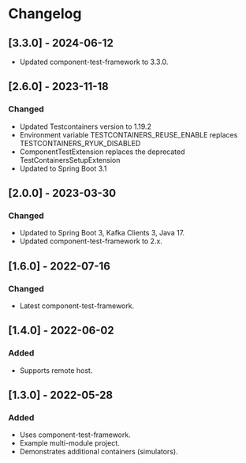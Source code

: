 # Changelog

## [3.3.0] - 2024-06-12
- Updated component-test-framework to 3.3.0.

## [2.6.0] - 2023-11-18
### Changed
- Updated Testcontainers version to 1.19.2
- Environment variable TESTCONTAINERS_REUSE_ENABLE replaces TESTCONTAINERS_RYUK_DISABLED
- ComponentTestExtension replaces the deprecated TestContainersSetupExtension
- Updated to Spring Boot 3.1

## [2.0.0] - 2023-03-30
### Changed
- Updated to Spring Boot 3, Kafka Clients 3, Java 17.
- Updated component-test-framework to 2.x.

## [1.6.0] - 2022-07-16
### Changed
- Latest component-test-framework.

## [1.4.0] - 2022-06-02
### Added
- Supports remote host.

## [1.3.0] - 2022-05-28
### Added
- Uses component-test-framework.
- Example multi-module project.
- Demonstrates additional containers (simulators).
